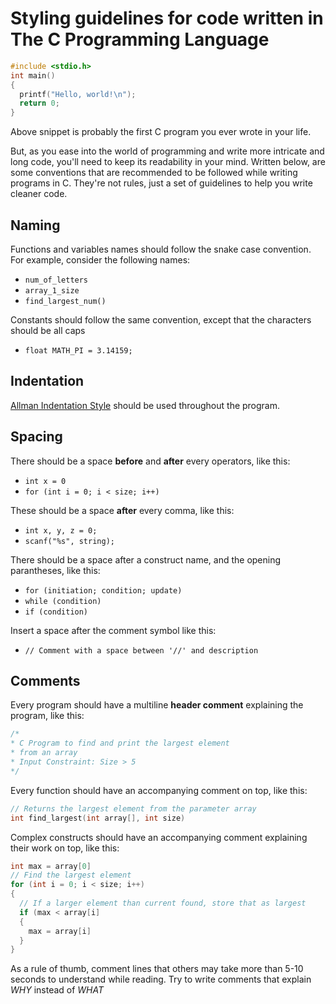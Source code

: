 # Styling guidelines for code written in The C Programming Language

```c
#include <stdio.h>
int main()
{
  printf("Hello, world!\n");
  return 0;
}
```

Above snippet is probably the first C program you ever wrote in your life.

But, as you ease into the world of programming and write more intricate and long code, you'll need to keep its readability in your mind.
Written below, are some conventions that are recommended to be followed while writing programs in C. They're not rules, just a set of guidelines to help you write cleaner code.

## Naming
Functions and variables names should follow the snake case convention.
For example, consider the following names:
- `num_of_letters`
- `array_1_size`
- `find_largest_num()`

Constants should follow the same convention, except that the characters should be all caps
- `float MATH_PI = 3.14159;`


## Indentation
[Allman Indentation Style](https://en.wikipedia.org/wiki/Indentation_style#Allman_style) should be used throughout the program.


## Spacing
There should be a space **before** and **after** every operators, like this:
- `int x = 0`
- `for (int i = 0; i < size; i++)`

These should be a space **after** every comma, like this:
- `int x, y, z = 0;`
- `scanf("%s", string);`

There should be a space after a construct name, and the opening parantheses, like this:
- `for (initiation; condition; update)`
- `while (condition)`
- `if (condition)`

Insert a space after the comment symbol like this:
- `// Comment with a space between '//' and description`


## Comments
Every program should have a multiline **header comment** explaining the program, like this:
```c
/* 
* C Program to find and print the largest element
* from an array
* Input Constraint: Size > 5
*/
```

Every function should have an accompanying comment on top, like this:

```c
// Returns the largest element from the parameter array
int find_largest(int array[], int size)
```

Complex constructs should have an accompanying comment explaining their work on top, like this:

```c
int max = array[0]
// Find the largest element
for (int i = 0; i < size; i++)
{
  // If a larger element than current found, store that as largest
  if (max < array[i]
  {
    max = array[i]
  }
}
```

As a rule of thumb, comment lines that others may take more than 5-10 seconds to understand while reading. Try to write comments that explain *WHY* instead of *WHAT*

